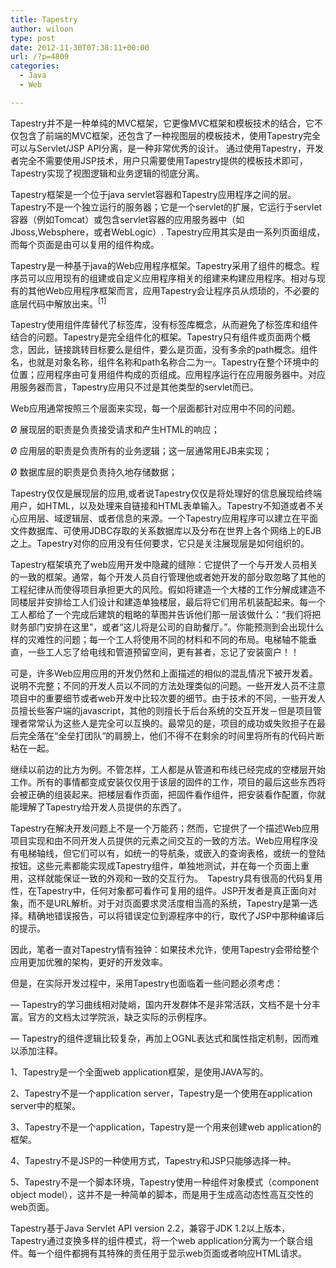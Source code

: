```yaml
---
title: Tapestry
author: wiloon
type: post
date: 2012-11-30T07:38:11+00:00
url: /?p=4809
categories:
  - Java
  - Web

---
```

Tapestry并不是一种单纯的MVC框架，它更像MVC框架和模板技术的结合，它不仅包含了前端的MVC框架，还包含了一种视图层的模板技术，使用Tapestry完全可以与Servlet/JSP API分离，是一种非常优秀的设计。 通过使用Tapestry，开发者完全不需要使用JSP技术，用户只需要使用Tapestry提供的模板技术即可，Tapestry实现了视图逻辑和业务逻辑的彻底分离。

Tapestry框架是一个位于java servlet容器和Tapestry应用程序之间的层。Tapestry不是一个独立运行的服务器；它是一个servlet的扩展，它运行于servlet容器（例如Tomcat）或包含servlet容器的应用服务器中（如Jboss,Websphere，或者WebLogic）. Tapestry应用其实是由一系列页面组成，而每个页面是由可以复用的组件构成。




Tapestry是一种基于java的Web应用程序框架。Tapestry采用了组件的概念。程序员可以应用现有的组建或自定义应用程序相关的组建来构建应用程序。相对与现有的其他Web应用程序框架而言，应用Tapestry会让程序员从烦琐的，不必要的底层代码中解放出来。<sup>[1]</sup>




Tapestry使用组件库替代了标签库，没有标签库概念，从而避免了标签库和组件结合的问题。Tapestry是完全组件化的框架。Tapestry只有组件或页面两个概念，因此，链接跳转目标要么是组件，要么是页面，没有多余的path概念。组件名，也就是对象名称，组件名称和path名称合二为一。Tapestry在整个环境中的位置；应用程序由可复用组件构成的页组成。应用程序运行在应用服务器中。对应用服务器而言，Tapestry应用只不过是其他类型的servlet而已。




Web应用通常按照三个层面来实现，每一个层面都针对应用中不同的问题。




&Oslash; 展现层的职责是负责接受请求和产生HTML的响应；




&Oslash; 应用层的职责是负责所有的业务逻辑；这一层通常用EJB来实现；




&Oslash; 数据库层的职责是负责持久地存储数据；




Tapestry仅仅是展现层的应用,或者说Tapestry仅仅是将处理好的信息展现给终端用户，如HTML，以及处理来自链接和HTML表单输入。Tapestry不知道或者不关心应用层、域逻辑层、或者信息的来源。一个Tapestry应用程序可以建立在平面文件数据库、可使用JDBC存取的关系数据库以及分布在世界上各个网络上的EJB之上。Tapestry对你的应用没有任何要求，它只是关注展现层是如何组织的。




Tapestry框架填充了web应用开发中隐藏的缝隙：它提供了一个与开发人员相关的一致的框架。通常，每个开发人员自行管理他或者她开发的部分取忽略了其他的工程纪律从而使得项目承担更大的风险。假如将建造一个大楼的工作分解成建造不同楼层并安排给工人们设计和建造单独楼层，最后将它们用吊机装配起来。每一个工人都给了一个完成后建筑的粗略的草图并告诉他们那一层该做什么：“我们将把财务部门安排在这里”，或者“这儿将是公司的自助餐厅。”。你能预测到会出现什么样的灾难性的问题；每一个工人将使用不同的材料和不同的布局。电梯轴不能垂直，一些工人忘了给电线和管道预留空间，更有甚者，忘记了安装窗户！！




可是，许多Web应用应用的开发仍然和上面描述的相似的混乱情况下被开发着。说明不完整；不同的开发人员以不同的方法处理类似的问题。一些开发人员不注意项目中的重要细节或者web开发中比较次要的细节。由于技术的不同，一些开发人员擅长些客户端的javascript，其他的则擅长于后台系统的交互开发－但是项目管理者常常认为这些人是完全可以互换的。最常见的是，项目的成功或失败担子在最后完全落在“全垒打团队“的肩膀上，他们不得不在剩余的时间里将所有的代码片断粘在一起。




继续以前边的比方为例。不管怎样，工人都是从管道和布线已经完成的空楼层开始工作。所有的事情都变成安装仅仅用于该层的固件的工作，项目的最后这些东西将会被正确的组装起来。把楼层看作页面，把固件看作组件，把安装看作配置，你就能理解了Tapestry给开发人员提供的东西了。




Tapestry在解决开发问题上不是一个万能药；然而，它提供了一个描述Web应用项目实现和由不同开发人员提供的元素之间交互的一致的方法。Web应用程序没有电梯轴线，但它们可以有，如统一的导航条，或嵌入的查询表格，或统一的登陆按钮。这些元素都能实现成Tapestry组件，单独地测试，并在每一个页面上重用，这样就能保证一致的外观和一致的交互行为。　Tapestry具有很高的代码复用性，在Tapestry中，任何对象都可看作可复用的组件。JSP开发者是真正面向对象，而不是URL解析。对于对页面要求灵活度相当高的系统，Tapestry是第一选择。精确地错误报告，可以将错误定位到源程序中的行，取代了JSP中那种编译后的提示。




因此，笔者一直对Tapestry情有独钟：如果技术允许，使用Tapestry会带给整个应用更加优雅的架构，更好的开发效率。




但是，在实际开发过程中，采用Tapestry也面临着一些问题必须考虑：




— Tapestry的学习曲线相对陡峭，国内开发群体不是非常活跃，文档不是十分丰富。官方的文档太过学院派，缺乏实际的示例程序。




— Tapestry的组件逻辑比较复杂，再加上OGNL表达式和属性指定机制，因而难以添加注释。




1、Tapestry是一个全面web application框架，是使用JAVA写的。




2、Tapestry不是一个application server，Tapestry是一个使用在application server中的框架。




3、Tapestry不是一个application，Tapestry是一个用来创建web application的框架。




4、Tapestry不是JSP的一种使用方式，Tapestry和JSP只能够选择一种。




5、Tapestry不是一个脚本环境，Tapestry使用一种组件对象模式（component object model），这并不是一种简单的脚本，而是用于生成高动态性高互交性的web页面。




Tapestry基于Java Servlet API version 2.2，兼容于JDK 1.2以上版本，Tapestry通过变换多样的组件模式，将一个web application分离为一个联合组件。每一个组件都拥有其特殊的责任用于显示web页面或者响应HTML请求。